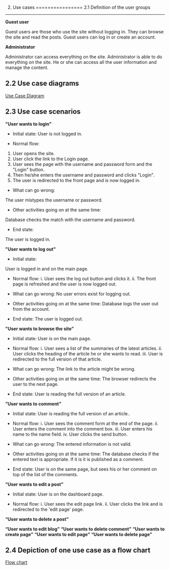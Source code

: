 2. Use cases
================
2.1 Definition of the user groups
--------------------------

**Guest user**

Guest users are those who use the site without logging in. 
They can browse the site and read the posts. Guest users can log in or create an account.


**Administrator**

Administrator can access everything on the site. Administrator is able
to do everything on the site. He or she can access all the user information and manage the content.


2.2 Use case diagrams
-------------------------

[Use Case Diagram](https://users.metropolia.fi/~rosas/usecase.png)

2.3 Use case scenarios 
---------------------------

**"User wants to login"**

* Initial state:
User is not logged in.

* Normal flow:

1. User opens the site.
2. User click the link to the Login page.
3. User sees the page with the username and password form and the "Login" button.
4. Then he/she enters the username and password and clicks "Login".
5. The user is redirected to the front page and is now logged in.

*	What can go wrong:

The user mistypes the username or password.

*	Other activities going on at the same time:

Database checks the match with the username and password.

*	End state:

The user is logged in.

**"User wants to log out"**

*	Initial state:

User is logged in and on the main page.

*	Normal flow:
i.	User sees the log out button and clicks it.
ii.	The front page is refreshed and the user is now logged out.

* What can go wrong:
No user errors exist for logging out.

*	Other activities going on at the same time:
Database logs the user out from the account.

*	End state:
The user is logged out.

**"User wants to browse the site”**

*	Initial state:
User is on the main page.

*	Normal flow:
i.	User sees a list of the summaries of the latest articles.
ii.	User clicks the heading of the article he or she wants to read.
iii.	User is redirected to the full version of that article.

* What can go wrong:
The link to the article might be wrong.

* Other activities going on at the same time:
The browser redirects the user to the next page.

* End state:
User is reading the full version of an article.

**”User wants to comment”**

* Initial state:
User is reading the full version of an article..

* Normal flow:
i.	User sees the comment form at the end of the page.
ii.	User enters the comment into the comment box.
iii.	User enters his name to the name field.
iv.	User clicks the send button.

* What can go wrong:
The entered information is not valid.

*	Other activities going on at the same time:
The database checks if the entered text is appropriate. If it is it is published as a comment. 

*	End state:
User is on the same page, but sees his or her comment on top of the list of the comments.

**”User wants to edit a post”**

*	Initial state:
User is on the dashboard page. 

*	Normal flow:
i.	User sees the edit page link.
ii.	User clicks the link and is redirected to the 'edit page' page.

**“User wants to delete a post”**



**“User wants to edit blog”**
**“User wants to delete comment”**
**“User wants to create page”**
**“User wants to edit page”**
**“User wants to delete page”**


2.4 Depiction of one use case as a flow chart
-----------------------
[Flow chart](https://users.metropolia.fi/~rosas/flowchart.png)
